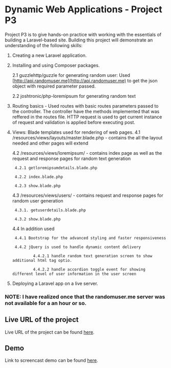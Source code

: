 # Dynamic Web Applications - Project P3

Project P3 is to give hands-on practice with working with the essentials of building a Laravel-based site. Building this project will demonstrate an understanding of the following skills: 

1. Creating a new Laravel application. 

2. Installing and using Composer packages. 
	
	2.1 guzzlehttp/guzzle for generating random user: Used [http://api.randomuser.me](http://api.randomuser.me) to get the json object with required parameter passed.
	
	2.2 joshtronic/php-loremipsum for generating random text 

3. Routing basics - Used routes with basic routes parameters passed to the controller. The controller have the methods implemented that was reffered in the routes file. 
	HTTP request is used to get current instance of request and validation is applied before executing post.
	
4. Views: Blade templates used for rendering of web pages. 
	4.1 /resources/views/layouts/master.blade.php - contains the all the layout needed and other pages will extend
	
	4.2 /resources/views/loremipsum/ - contains index page as well as the request and response pages for random text generation
		
		4.2.1 getloremipsumdetails.blade.php
		
		4.2.2 index.blade.php
		
		4.2.3 show.blade.php
	
	4.3 /resources/views/users/ - contains request and response pages for random user generation
		
		4.3.1. getuserdetails.blade.php		
		
		4.3.2 show.blade.php
	
	4.4 In addition used 
		
		4.4.1 Bootstrap for the advanced styling and faster responsiveness 
		
		4.4.2 jQuery is used to handle dynamic content delivery
				
				4.4.2.1 handle random text generation screen to show additional html tag optio.
				
				4.4.2.2 handle accordion toggle event for showing different level of user information in the user screen
	
5. Deploying a Laravel app on a live server. 

### NOTE: I have realized once that the randomuser.me server was not available for a an hour or so.

## Live URL of the project

Live URL of the project can be found [here](http://P3.chanchika.me/).

## Demo

Link to screencast demo can be found [here](TBD).
